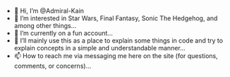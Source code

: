 - 👋 Hi, I’m @Admiral-Kain
- 👀 I’m interested in Star Wars, Final Fantasy, Sonic The Hedgehog, and among other things...
- 🌱 I’m currently on a fun account...
- 💞️ I’ll mainly use this as a place to explain some things in code and try to explain concepts in a simple and understandable manner...
- 📫 How to reach me via messaging me here on the site (for questions, comments, or concerns)...

<!---
Admiral-Kain/Admiral-Kain is a ✨ special ✨ repository because its `README.md` (this file) appears on your GitHub profile.
You can click the Preview link to take a look at your changes.
--->
